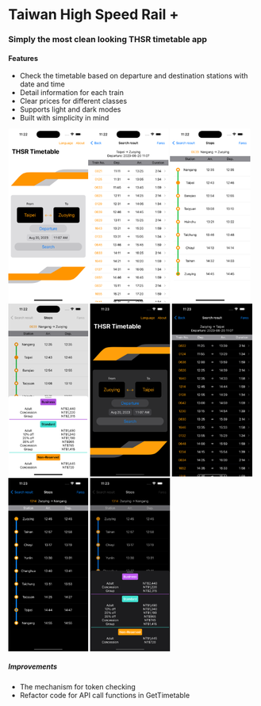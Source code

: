 # Taiwan High Speed Rail +

### Simply the most clean looking THSR timetable app

#### Features
- Check the timetable based on departure and destination stations with date and time
- Detail information for each train
- Clear prices for different classes
- Supports light and dark modes
- Built with simplicity in mind

<img src="images/1.png" alt="Alt Text" width="161.25" height="349.5"><img src="images/2.png" alt="Alt Text" width="161.25" height="349.5">
<img src="images/3.png" alt="Alt Text" width="161.25" height="349.5">
<img src="images/4.png" alt="Alt Text" width="161.25" height="349.5">
<img src="images/5.png" alt="Alt Text" width="161.25" height="349.5">
<img src="images/6.png" alt="Alt Text" width="161.25" height="349.5">
<img src="images/7.png" alt="Alt Text" width="161.25" height="349.5">
<img src="images/8.png" alt="Alt Text" width="161.25" height="349.5">


##### Improvements
- The mechanism for token checking
- Refactor code for API call functions in GetTimetable
